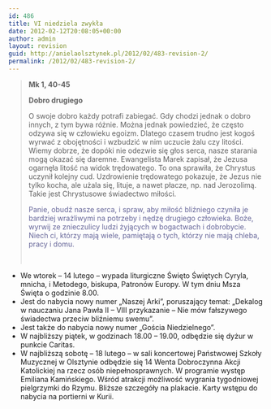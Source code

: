 ```yaml
---
id: 486
title: VI niedziela zwykła
date: 2012-02-12T20:08:05+00:00
author: admin
layout: revision
guid: http://anielaolsztynek.pl/2012/02/483-revision-2/
permalink: /2012/02/483-revision-2/
---
```

> **Mk 1, 40-45**
> 
> **Dobro drugiego**
> 
> O swoje dobro każdy potrafi zabiegać. Gdy chodzi jednak o dobro innych, z tym bywa różnie. Można jednak powiedzieć, że często odzywa się w człowieku egoizm. Dlatego czasem trudno jest kogoś wyrwać z obojętności i wzbudzić w nim uczucie żalu czy litości. Wiemy dobrze, że dopóki nie odezwie się głos serca, nasze starania mogą okazać się daremne. Ewangelista Marek zapisał, że Jezusa ogarnęła litość na widok trędowatego. To ona sprawiła, że Chrystus uczynił kolejny cud. Uzdrowienie trędowatego pokazuje, że Jezus nie tylko kocha, ale użala się, lituje, a nawet płacze, np. nad Jerozolimą. Takie jest Chrystusowe świadectwo miłości.
> 
> <span style="color: #666699;">Panie, obudź nasze serca, i spraw, aby miłość bliźniego czyniła je bardziej wrażliwymi na potrzeby i nędzę drugiego człowieka. Boże, wyrwij ze znieczulicy ludzi żyjących w bogactwach i dobrobycie. Niech ci, którzy mają wiele, pamiętają o tych, którzy nie mają chleba, pracy i domu.</span>
> 
> <span style="color: #666699;"><br /> </span>

  * We wtorek &#8211; 14 lutego &#8211; wypada liturgiczne Święto Świętych Cyryla, mnicha, i Metodego, biskupa, Patronów Europy. W tym dniu Msza Święta o godzinie 8.00.
  * Jest do nabycia nowy numer &#8222;Naszej Arki&#8221;, poruszający temat: &#8222;Dekalog w nauczaniu Jana Pawła II &#8211; VIII przykazanie &#8211; Nie mów fałszywego świadectwa przeciw bliźniemu swemu&#8221;.
  * Jest także do nabycia nowy numer &#8222;Gościa Niedzielnego&#8221;.
  * W najbliższy piątek, w godzinach 18.00 &#8211; 19.00, odbędzie się dyżur w punkcie Caritas.
  * W najbliższą sobotę &#8211; 18 lutego &#8211; w sali koncertowej Państwowej Szkoły Muzycznej w Olsztynie odbędzie się 14 Wenta Dobroczynna Akcji Katolickiej na rzecz osób niepełnosprawnych. W programie występ Emiliana Kamińskiego. Wśród atrakcji możliwość wygrania tygodniowej pielgrzymki do Rzymu. Bliższe szczegóły na plakacie. Karty wstępu do nabycia na portierni w Kurii.